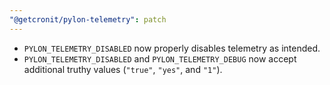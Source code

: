 ```yaml
---
"@getcronit/pylon-telemetry": patch
---
```


- `PYLON_TELEMETRY_DISABLED` now properly disables telemetry as intended.
- `PYLON_TELEMETRY_DISABLED` and `PYLON_TELEMETRY_DEBUG` now accept additional truthy values (`"true"`, `"yes"`, and `"1"`).
